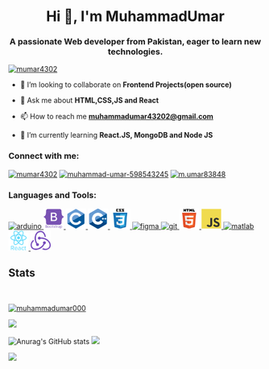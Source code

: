 <h1 align="center">Hi 👋, I'm MuhammadUmar</h1>
<h3 align="center">A passionate Web developer from Pakistan, eager to learn new technologies.</h3>



<p align="left"> <a href="https://twitter.com/mumar4302" target="blank"><img src="https://img.shields.io/twitter/follow/mumar4302?logo=twitter&style=for-the-badge" alt="mumar4302" /></a> </p>

- 👯 I’m looking to collaborate on **Frontend Projects(open source)**

- 💬 Ask me about **HTML,CSS,JS and React**

- 📫 How to reach me **muhammadumar43202@gmail.com**

- 🌱 I’m currently learning **React.JS, MongoDB and Node JS**

<h3 align="left">Connect with me:</h3>
<p align="left">
<a href="https://twitter.com/mumar4302" target="blank"><img align="center" src="https://raw.githubusercontent.com/rahuldkjain/github-profile-readme-generator/master/src/images/icons/Social/twitter.svg" alt="mumar4302" height="30" width="40" /></a>
<a href="https://linkedin.com/in/muhammad-umar-598543245" target="blank"><img align="center" src="https://raw.githubusercontent.com/rahuldkjain/github-profile-readme-generator/master/src/images/icons/Social/linked-in-alt.svg" alt="muhammad-umar-598543245" height="30" width="40" /></a>
<a href="https://fb.com/m.umar83848" target="blank"><img align="center" src="https://raw.githubusercontent.com/rahuldkjain/github-profile-readme-generator/master/src/images/icons/Social/facebook.svg" alt="m.umar83848" height="30" width="40" /></a>
</p>

<h3 align="left">Languages and Tools:</h3>
<p align="left"> <a href="https://www.arduino.cc/" target="_blank" rel="noreferrer"> <img src="https://cdn.worldvectorlogo.com/logos/arduino-1.svg" alt="arduino" width="40" height="40"/> </a> <a href="https://getbootstrap.com" target="_blank" rel="noreferrer"> <img src="https://raw.githubusercontent.com/devicons/devicon/master/icons/bootstrap/bootstrap-plain-wordmark.svg" alt="bootstrap" width="40" height="40"/> </a> <a href="https://www.cprogramming.com/" target="_blank" rel="noreferrer"> <img src="https://raw.githubusercontent.com/devicons/devicon/master/icons/c/c-original.svg" alt="c" width="40" height="40"/> </a> <a href="https://www.w3schools.com/cpp/" target="_blank" rel="noreferrer"> <img src="https://raw.githubusercontent.com/devicons/devicon/master/icons/cplusplus/cplusplus-original.svg" alt="cplusplus" width="40" height="40"/> </a> <a href="https://www.w3schools.com/css/" target="_blank" rel="noreferrer"> <img src="https://raw.githubusercontent.com/devicons/devicon/master/icons/css3/css3-original-wordmark.svg" alt="css3" width="40" height="40"/> </a> <a href="https://www.figma.com/" target="_blank" rel="noreferrer"> <img src="https://www.vectorlogo.zone/logos/figma/figma-icon.svg" alt="figma" width="40" height="40"/> </a> <a href="https://git-scm.com/" target="_blank" rel="noreferrer"> <img src="https://www.vectorlogo.zone/logos/git-scm/git-scm-icon.svg" alt="git" width="40" height="40"/> </a> <a href="https://www.w3.org/html/" target="_blank" rel="noreferrer"> <img src="https://raw.githubusercontent.com/devicons/devicon/master/icons/html5/html5-original-wordmark.svg" alt="html5" width="40" height="40"/> </a> <a href="https://developer.mozilla.org/en-US/docs/Web/JavaScript" target="_blank" rel="noreferrer"> <img src="https://raw.githubusercontent.com/devicons/devicon/master/icons/javascript/javascript-original.svg" alt="javascript" width="40" height="40"/> </a> <a href="https://www.mathworks.com/" target="_blank" rel="noreferrer"> <img src="https://upload.wikimedia.org/wikipedia/commons/2/21/Matlab_Logo.png" alt="matlab" width="40" height="40"/> </a> <a href="https://reactjs.org/" target="_blank" rel="noreferrer"> <img src="https://raw.githubusercontent.com/devicons/devicon/master/icons/react/react-original-wordmark.svg" alt="react" width="40" height="40"/> </a> <a href="https://redux.js.org" target="_blank" rel="noreferrer"> <img src="https://raw.githubusercontent.com/devicons/devicon/master/icons/redux/redux-original.svg" alt="redux" width="40" height="40"/> </a> </p>

## Stats

<br/>

<p align="left"> <a href="https://github.com/ryo-ma/github-profile-trophy"><img src="https://github-profile-trophy.vercel.app/?username=muhammadumar000&theme=tokyonight" alt="muhammadumar000" /></a> </p>

<img height="180em" src="https://github-readme-stats-eight-theta.vercel.app/api/top-langs/?username=muhammadumar000&layout=compact&langs_count=8&theme=tokyonight&hide_border=true"/>

![Anurag's GitHub stats](https://github-readme-stats.vercel.app/api?username=muhammadumar000&theme=tokyonight&show_icons=true&hide_border=true)
![](http://github-profile-summary-cards.vercel.app/api/cards/profile-details?username=muhammadumar000&theme=tokyonight&hide_border=true) 
<br/>

<img width="70%" src="https://github-readme-streak-stats.herokuapp.com/?user=muhammadumar000&show_icons=true&locale=en&layout=demo&theme=tokyonight&hide_border=true" />

